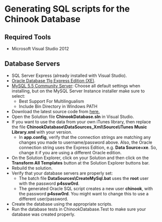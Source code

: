 # Generating SQL scripts for the Chinook Database
## Required Tools
* Microsoft Visual Studio 2012
## Database Servers
* SQL Server Express (already installed with Visual Studio).
* [Oracle Database 11g Express Edition (XE)](http://www.oracle.com/technetwork/products/express-edition/overview/index.html).
* [MySQL 5.5 Community Server](http://www.mysql.com/downloads/mysql/): Choose all default settings when installing, but on the MySQL Server Instance installer make sure to select:
	* Best Support For Multilingualism
	* Include Bin Directory in Windows PATH
* Download the latest source code from [here.](http://www.codeplex.com/ChinookDatabase/SourceControl/ListDownloadableCommits.aspx)
* Open the Solution file **ChinookDatabase.sln** in Visual Studio.
* If you want to use the data from your own iTunes library, then replace the file **ChinookDatabase\DataSources\_Xml\Source\iTunes Music Library.xml** with your version.
	* In **app.config**, verify that the connection strings are matching any changes you made to username/password above. Also, the Oracle connection string uses the Express Edition, e.g. **Data Source=xe**. So, change it if you are using a different Oracle edition.
* On the Solution Explorer, click on your Solution and then click on the **Transform All Templates** button at the Solution Explorer buttons bar.
* Rebuild the solution.
* Verify that your database servers are properly set:
	* The batch file **DataSources\CreateMySql.bat** uses the **root** user with the password **p4ssw0rd**. 
	* The generated Oracle SQL script creates a new user **chinook**, with the password **p4ssw0rd**. You might want to change this to use a different user/password.
* Create the database using the appropriate scripts.
* Run the database tests in ChinookDatabase.Test to make sure your database was created properly.